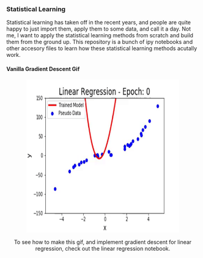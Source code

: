 ### Statistical Learning

Statistical learning has taken off in the recent years, and people are quite happy to just import them, apply them to some data, and call it a day. Not me, I want to apply the statistical learning methods from scratch and build them from the ground up. This repository is a bunch of ipy notebooks and other accesory files to learn how these statistical learning methods acutally work.

#### Vanilla Gradient Descent Gif

<div style="text-align:center"><img src="https://github.com/TheNudibranch/Optimize_stat_learning/blob/linear_regression/Linear_Regression.gif" width="400" height="400" />
  
To see how to make this gif, and implement gradient descent for linear regression, check out the linear regression notebook.
